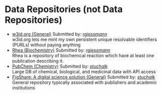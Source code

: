 # Data Repositories (not Data Repositories)

<ul id='list'>
<li><a href="https://github.com/perma-id/w3id.org" target="_blank">w3id.org (General)</a> Submitted by: <em><a href="https://github.com/rgiessmann">rgiessmann</a></em><br/>w3id.org lets me mint my own persistent unique resolvable identifiers (PURLs) without paying anything</li>
<li><a href="https://www.rhea-db.org/" target="_blank">Rhea (Biochemistry)</a> Submitted by: <em><a href="https://github.com/rgiessmann">rgiessmann</a></em><br/>Rhea is a repository of biochemical reaction which have at least one publication describing it.</li>
<li><a href="https://pubchem.ncbi.nlm.nih.gov/" target="_blank">PubChem (Chemistry)</a> Submitted by: <em><a href="https://github.com/stuchalk">stuchalk</a></em><br/>Large DB of chemical, biological, and medicinal data with API access</li>
<li><a href="https://figshare.com/" target="_blank">FigShare: A digital science solution (General)</a> Submitted by: <em><a href="https://github.com/stuchalk">stuchalk</a></em><br/>General repository typically associated with publishers and academic institutions</li>
</ul>
